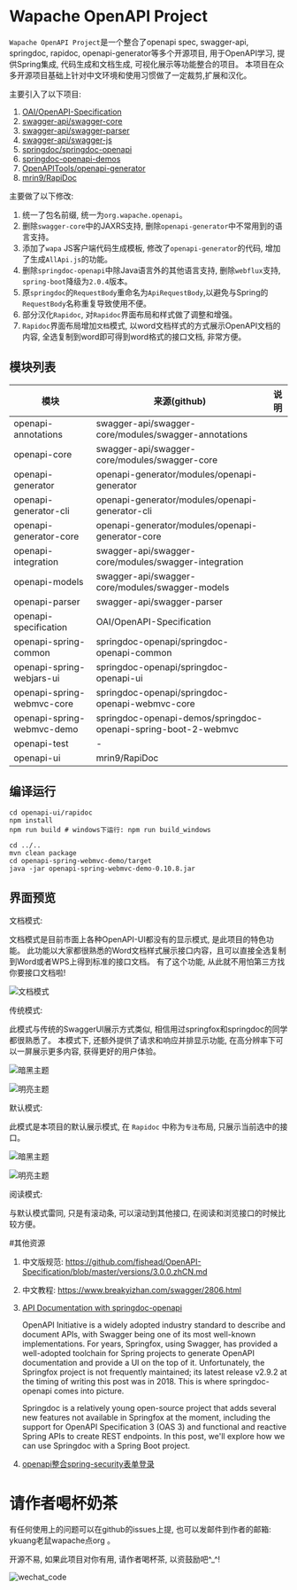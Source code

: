 # Wapache OpenAPI Project

`Wapache OpenAPI Project`是一个整合了openapi spec, swagger-api, springdoc, rapidoc, openapi-generator等多个开源项目, 
用于OpenAPI学习, 提供Spring集成, 代码生成和文档生成, 可视化展示等功能整合的项目。
本项目在众多开源项目基础上针对中文环境和使用习惯做了一定裁剪,扩展和汉化。

主要引入了以下项目:

1. [OAI/OpenAPI-Specification](https://github.com/OAI/OpenAPI-Specification)
2. [swagger-api/swagger-core](https://github.com/https://github.com/swagger-api/swagger-core)
3. [swagger-api/swagger-parser](https://github.com/swagger-api/swagger-parser)
4. [swagger-api/swagger-js](https://github.com/swagger-api/swagger-js)
5. [springdoc/springdoc-openapi](https://github.com/springdoc/springdoc-openapi)
6. [springdoc-openapi-demos](https://github.com/springdoc/springdoc-openapi-demos)
7. [OpenAPITools/openapi-generator](https://github.com/OpenAPITools/openapi-generator)
8. [mrin9/RapiDoc](https://github.com/mrin9/RapiDoc)

主要做了以下修改:

1. 统一了包名前缀, 统一为`org.wapache.openapi`。
2. 删除`swagger-core`中的JAXRS支持, 删除`openapi-generator`中不常用到的语言支持。
3. 添加了`wapa` JS客户端代码生成模板, 修改了`openapi-generator`的代码, 增加了生成`AllApi.js`的功能。
4. 删除`springdoc-openapi`中除Java语言外的其他语言支持, 删除`webflux`支持, `spring-boot`降级为`2.0.4`版本。
5. 原`springdoc`的`RequestBody`重命名为`ApiRequestBody`,以避免与Spring的`RequestBody`名称重复导致使用不便。
6. 部分汉化`Rapidoc`, 对`Rapidoc`界面布局和样式做了调整和增强。
7. `Rapidoc`界面布局增加`文档`模式, 以word文档样式的方式展示OpenAPI文档的内容, 全选复制到word即可得到word格式的接口文档, 非常方便。 

## 模块列表

| 模块                       | 来源(github)                                                  | 说明 |
| -------------------------- | ------------------------------------------------------------ | ---- |
| openapi-annotations        | swagger-api/swagger-core/modules/swagger-annotations         |      |
| openapi-core               | swagger-api/swagger-core/modules/swagger-core                |      |
| openapi-generator          | openapi-generator/modules/openapi-generator                  |      |
| openapi-generator-cli      | openapi-generator/modules/openapi-generator-cli              |      |
| openapi-generator-core     | openapi-generator/modules/openapi-generator-core             |      |
| openapi-integration        | swagger-api/swagger-core/modules/swagger-integration         |      |
| openapi-models             | swagger-api/swagger-core/modules/swagger-models              |      |
| openapi-parser             | swagger-api/swagger-parser                                   |      |
| openapi-specification      | OAI/OpenAPI-Specification                                    |      |
| openapi-spring-common      | springdoc-openapi/springdoc-openapi-common                   |      |
| openapi-spring-webjars-ui  | springdoc-openapi/springdoc-openapi-ui                       |      |
| openapi-spring-webmvc-core | springdoc-openapi/springdoc-openapi-webmvc-core              |      |
| openapi-spring-webmvc-demo | springdoc-openapi-demos/springdoc-openapi-spring-boot-2-webmvc |      |
| openapi-test               | -                                                            |      |
| openapi-ui                 | mrin9/RapiDoc                                                |      |

## 编译运行

```shell script
cd openapi-ui/rapidoc
npm install
npm run build # windows下运行: npm run build_windows

cd ../..
mvn clean package
cd openapi-spring-webmvc-demo/target
java -jar openapi-spring-webmvc-demo-0.10.8.jar
```

## 界面预览

文档模式:

文档模式是目前市面上各种OpenAPI-UI都没有的显示模式, 是此项目的特色功能。
此功能以大家都很熟悉的Word文档样式展示接口内容，且可以直接全选复制到Word或者WPS上得到标准的接口文档。
有了这个功能, 从此就不用怕第三方找你要接口文档啦!

![文档模式](docs/images/openapi-ui-document-mode.jpg)

传统模式:

此模式与传统的SwaggerUI展示方式类似, 相信用过springfox和springdoc的同学都很熟悉了。
本模式下, 还额外提供了请求和响应并排显示功能, 在高分辨率下可以一屏展示更多内容, 获得更好的用户体验。

![暗黑主题](docs/images/openapi-ui-list-mode-dark.jpg)

![明亮主题](docs/images/openapi-ui-list-mode-light.jpg)

默认模式:

此模式是本项目的默认展示模式, 在 `Rapidoc` 中称为`专注`布局, 只展示当前选中的接口。

![暗黑主题](docs/images/openapi-ui-dark.jpg)

![明亮主题](docs/images/openapi-ui-light.jpg)

阅读模式:

与默认模式雷同, 只是有滚动条, 可以滚动到其他接口, 在阅读和浏览接口的时候比较方便。

#其他资源

1. 中文版规范: https://github.com/fishead/OpenAPI-Specification/blob/master/versions/3.0.0.zhCN.md

2. 中文教程: https://www.breakyizhan.com/swagger/2806.html


3. [API Documentation with springdoc-openapi](https://mflash.dev/blog/2020/06/27/api-documentation-with-springdoc-openapi/)

    OpenAPI Initiative is a widely adopted industry standard to describe and document APIs, with Swagger being one of its most well-known implementations. For years, Springfox, using Swagger, has provided a well-adopted toolchain for Spring projects to generate OpenAPI documentation and provide a UI on the top of it. Unfortunately, the Springfox project is not frequently maintained; its latest release v2.9.2 at the timing of writing this post was in 2018. This is where springdoc-openapi comes into picture.

    Springdoc is a relatively young open-source project that adds several new features not available in Springfox at the moment, including the support for OpenAPI Specification 3 (OAS 3) and functional and reactive Spring APIs to create REST endpoints. In this post, we'll explore how we can use Springdoc with a Spring Boot project.

4. [openapi整合spring-security表单登录](https://waynestalk.com/spring-security-form-login-jpa-springdoc-explained/)

# 请作者喝杯奶茶

有任何使用上的问题可以在github的issues上提, 也可以发邮件到作者的邮箱: ykuang老鼠wapache点org 。

开源不易, 如果此项目对你有用, 请作者喝杯茶, 以资鼓励吧^_^!

![wechat_code](docs/images/wechat_code.jpg)
